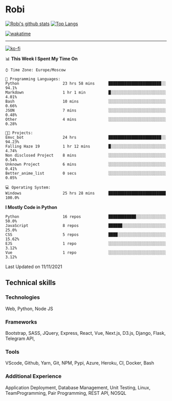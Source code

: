 # Robi

[![Robi's github stats](https://github-readme-stats-lime-theta.vercel.app/api?username=robimez&count_private=true&show_icons=true&theme=dark)](https://github.com/RobiMez)
[![Top Langs](https://github-readme-stats-lime-theta.vercel.app/api/top-langs/?username=robimez&layout=compact)](https://github.com/robimez)

[![wakatime](https://wakatime.com/badge/user/b864c643-d1a3-41f5-9e0f-8ecf20a95c65.svg)](https://wakatime.com/@b864c643-d1a3-41f5-9e0f-8ecf20a95c65)

---
[![ko-fi](https://ko-fi.com/img/githubbutton_sm.svg)](https://ko-fi.com/K3K74LSLU)

<!--START_SECTION:waka-->
📊 **This Week I Spent My Time On** 

```text
⌚︎ Time Zone: Europe/Moscow

💬 Programming Languages: 
Python                   23 hrs 58 mins      ███████████████████████░░   94.1% 
Markdown                 1 hr 1 min          █░░░░░░░░░░░░░░░░░░░░░░░░   4.01% 
Bash                     10 mins             ░░░░░░░░░░░░░░░░░░░░░░░░░   0.66% 
JSON                     7 mins              ░░░░░░░░░░░░░░░░░░░░░░░░░   0.48% 
Other                    4 mins              ░░░░░░░░░░░░░░░░░░░░░░░░░   0.28%

🐱‍💻 Projects: 
Emvc_bot                 24 hrs              ███████████████████████░░   94.23% 
Falling Haze 19          1 hr 12 mins        █░░░░░░░░░░░░░░░░░░░░░░░░   4.74% 
Non disclosed Project    8 mins              ░░░░░░░░░░░░░░░░░░░░░░░░░   0.54% 
Unknown Project          6 mins              ░░░░░░░░░░░░░░░░░░░░░░░░░   0.41% 
Better_anime_list        0 secs              ░░░░░░░░░░░░░░░░░░░░░░░░░   0.05%

💻 Operating System: 
Windows                  25 hrs 28 mins      █████████████████████████   100.0%

```

**I Mostly Code in Python** 

```text
Python                   16 repos            ████████████░░░░░░░░░░░░░   50.0% 
JavaScript               8 repos             ██████░░░░░░░░░░░░░░░░░░░   25.0% 
CSS                      5 repos             ████░░░░░░░░░░░░░░░░░░░░░   15.62% 
EJS                      1 repo              ░░░░░░░░░░░░░░░░░░░░░░░░░   3.12% 
Vue                      1 repo              ░░░░░░░░░░░░░░░░░░░░░░░░░   3.12%

```



 Last Updated on 11/11/2021
<!--END_SECTION:waka-->

## Technical skills

### Technologies 

Web, Python, Node JS

### Frameworks

Bootstrap, SASS, JQuery, Express, React, Vue, Next.js,
D3.js, Django, Flask, Telegram API,

### Tools

VScode, Github, Yarn, Git, NPM, Pypi, Azure, Heroku, CI, Docker, Bash

### Additional Experience

Application Deployment, Database Management, Unit Testing, Linux, TeamProgramming, Pair Programming, REST API, NOSQL
